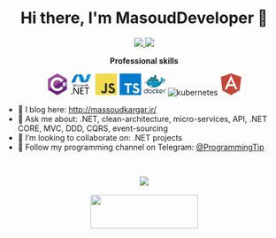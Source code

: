 <h1 align="center">Hi there, I'm MasoudDeveloper 👋</h1>

<p align="center">
 <a href="https://www.linkedin.com/in/massoud-kargar-531597202/" target="_blank">
  <img src="https://img.icons8.com/fluent/48/000000/linkedin.png" />
 </a>
  
 <a href="https://twitter.com/MasoudKargar_" target="_blank">
  <img src="https://img.icons8.com/fluent/48/000000/twitter.png" />
 </a>
</p>

<p align="center"> 
 <strong>
  Professional skills
  </strong>
</p>

<p align="center"> 
  <img src="https://raw.githubusercontent.com/devicons/devicon/master/icons/csharp/csharp-original.svg" alt="csharp" width="40" height="40" />
  <img src="https://raw.githubusercontent.com/devicons/devicon/master/icons/dot-net/dot-net-original-wordmark.svg" alt="dotnet" width="40" height="40" />
  <img src="https://raw.githubusercontent.com/devicons/devicon/master/icons/javascript/javascript-original.svg" alt="javascript" width="40" height="40" />
  <img src="https://raw.githubusercontent.com/devicons/devicon/master/icons/typescript/typescript-original.svg" alt="typescript" width="40" height="40" />
  <img src="https://raw.githubusercontent.com/devicons/devicon/master/icons/docker/docker-original-wordmark.svg" alt="docker" width="40" height="40" />
  <img src="https://img.icons8.com/color/48/000000/kubernetes.png" alt="kubernetes" width="43" height="43" />
  <img src="https://raw.githubusercontent.com/devicons/devicon/master/icons/angularjs/angularjs-plain.svg" alt="angular" width="40" height="40" />
</p>

- 📃 I blog here: http://massoudkargar.ir/
- 💬 Ask me about: .NET, clean-architecture, micro-services, API, .NET CORE, MVC, DDD, CQRS, event-sourcing
- 👯 I’m looking to collaborate on: .NET projects
- 👾 Follow my programming channel on Telegram: [@ProgrammingTip](https://t.me/MasoudDeveloper)

</br>

<p align="center">
 <a href="#" alt="MassoudKargar github stats">
  <img src="https://github-readme-stats.vercel.app/api?username=MassoudKargar&theme=tokyonight&show_icons=true" />
 </a>
</p>

<p align="center">
 <a href="https://www.buymeacoffee.com/masoudkargar" target="_blank">
  <img src="https://cdn.buymeacoffee.com/buttons/v2/default-orange.png" height="61" width="194" />
 </a>
</p>
